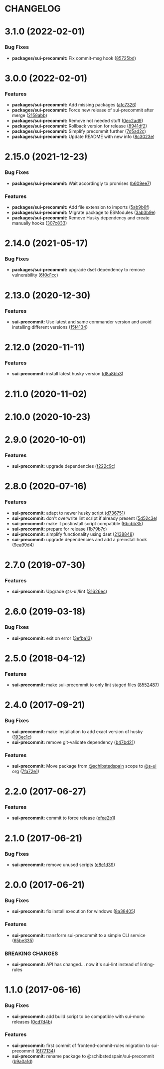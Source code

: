 # CHANGELOG

# 3.1.0 (2022-02-01)


### Bug Fixes

* **packages/sui-precommit:** Fix commit-msg hook ([85725bd](https://github.com/SUI-Components/sui/commit/85725bd9c27ce3ce9ecb4845584375e0f83ea8f3))



# 3.0.0 (2022-02-01)


### Features

* **packages/sui-precommit:** Add missing packages ([afc7326](https://github.com/SUI-Components/sui/commit/afc7326b06d6a1a6b93272310905f1943995115d))
* **packages/sui-precommit:** Force new release of sui-precommit after merge ([2158abb](https://github.com/SUI-Components/sui/commit/2158abbf9bfa71afdb4ff6195212466b0c086574))
* **packages/sui-precommit:** Remove not needed stuff ([0ec2ad9](https://github.com/SUI-Components/sui/commit/0ec2ad9791b442e7a3de5e1bd77458c7e6d8b33f))
* **packages/sui-precommit:** Rollback version for release ([8941df2](https://github.com/SUI-Components/sui/commit/8941df2f698b38ff347ad2cf909ac65247bd9aee))
* **packages/sui-precommit:** Simplify precommit further ([7d5ad2c](https://github.com/SUI-Components/sui/commit/7d5ad2ce83422b34ac256c6a4891e2e7290a04fc))
* **packages/sui-precommit:** Update README with new info ([8c3023e](https://github.com/SUI-Components/sui/commit/8c3023ea9fc0ca161fb6fb301ad4d55b0d3043cb))



# 2.15.0 (2021-12-23)


### Bug Fixes

* **packages/sui-precommit:** Wait accordingly to promises ([b609ee7](https://github.com/SUI-Components/sui/commit/b609ee7acfd1db59cf765738b6e3575b0be8549d))


### Features

* **packages/sui-precommit:** Add file extension to imports ([5ab9b6f](https://github.com/SUI-Components/sui/commit/5ab9b6fd0753fb3fa27828d177a978fbaf453e50))
* **packages/sui-precommit:** Migrate package to ESModules ([3ab3b9e](https://github.com/SUI-Components/sui/commit/3ab3b9eae41cbd894046929f99317a1dda3f8dd6))
* **packages/sui-precommit:** Remove Husky dependency and create manually hooks ([307c833](https://github.com/SUI-Components/sui/commit/307c833ec16c08e2e7b0f8fd94ab2740b8acfe75))



# 2.14.0 (2021-05-17)


### Bug Fixes

* **packages/sui-precommit:** upgrade dset dependency to remove vulnerability ([6f0d1cc](https://github.com/SUI-Components/sui/commit/6f0d1cc899d8741aecffda19cd12e7f69f62996b))



# 2.13.0 (2020-12-30)


### Features

* **sui-precommit:** Use latest and same commander version and avoid installing different versions ([15f4134](https://github.com/SUI-Components/sui/commit/15f413457572a77320749692f29c1cc909626283))



# 2.12.0 (2020-11-11)


### Features

* **sui-precommit:** install latest husky version ([d8a8bb3](https://github.com/SUI-Components/sui/commit/d8a8bb3d06aa8c6018531fe8a1772c9c7030750e))



# 2.11.0 (2020-11-02)



# 2.10.0 (2020-10-23)



# 2.9.0 (2020-10-01)


### Features

* **sui-precommit:** upgrade dependencies ([f222c9c](https://github.com/SUI-Components/sui/commit/f222c9c410751e5326859ddd3a85bceac6f380f7))



# 2.8.0 (2020-07-16)


### Features

* **sui-precommit:** adapt to newer husky script ([d736751](https://github.com/SUI-Components/sui/commit/d736751bf29b1126c1fb1f67546ca98e9497d13d))
* **sui-precommit:** don't overwrite lint script if already present ([5d52c3e](https://github.com/SUI-Components/sui/commit/5d52c3eccdea9ef5d9b0c10087bc90a4d81ca78f))
* **sui-precommit:** make it postinstall script compatible ([6bcbb35](https://github.com/SUI-Components/sui/commit/6bcbb35919cf535dfc4f78f8bcc37c87da17a904))
* **sui-precommit:** prepare for release ([1b79b7c](https://github.com/SUI-Components/sui/commit/1b79b7c81eb3586fb25c89dda08cf4fad7d1a07c))
* **sui-precommit:** simplify functionality using dset ([2138848](https://github.com/SUI-Components/sui/commit/213884873cf7ae3f43008e3aca727cd06c106974))
* **sui-precommit:** upgrade dependencies and add a preinstall hook ([9ea99d4](https://github.com/SUI-Components/sui/commit/9ea99d45b8b4acc3cadc1c83b8acbe94fd860cc4))



# 2.7.0 (2019-07-30)


### Features

* **sui-precommit:** Upgrade @s-ui/lint ([31626ec](https://github.com/SUI-Components/sui/commit/31626ecbfe3b0d6ad803d421e3500c1a37d7ec3f))



# 2.6.0 (2019-03-18)


### Bug Fixes

* **sui-precommit:** exit on error ([3efba13](https://github.com/SUI-Components/sui/commit/3efba134ef3c702950020bf78526cafe33a1b85b))



# 2.5.0 (2018-04-12)


### Features

* **sui-precommit:** make sui-precommit to only lint staged files ([8552487](https://github.com/SUI-Components/sui/commit/855248763544656a951d09f4b539c0a424f31b10))



# 2.4.0 (2017-09-21)


### Bug Fixes

* **sui-precommit:** make installation to add exact version of husky ([193ec1c](https://github.com/SUI-Components/sui/commit/193ec1c25fdbfd6a7c5df23503ba4bb6c3355f18))
* **sui-precommit:** remove git-validate dependency ([b47bd21](https://github.com/SUI-Components/sui/commit/b47bd21553ed435d1263f6d302120985f6050cfd))


### Features

* **sui-precommit:** Move package from [@schibstedspain](https://github.com/schibstedspain) scope to [@s-ui](https://github.com/s-ui) org ([7fa72e1](https://github.com/SUI-Components/sui/commit/7fa72e156411bdfc2ec75e251cb87bac68cb65d2))



# 2.2.0 (2017-06-27)


### Features

* **sui-precommit:** commit to force release ([efee2b1](https://github.com/SUI-Components/sui/commit/efee2b1600333937bdbf485f4dcc32946448e424))



# 2.1.0 (2017-06-21)


### Bug Fixes

* **sui-precommit:** remove unused scripts ([e8e1d39](https://github.com/SUI-Components/sui/commit/e8e1d39832b31e9c3498e34565f9d6a20bf713b2))



# 2.0.0 (2017-06-21)


### Bug Fixes

* **sui-precommit:** fix install execution for windows ([8a38405](https://github.com/SUI-Components/sui/commit/8a38405107a1bf83842eb555bf771608c78c724e))


### Features

* **sui-precommit:** transform sui-precommit to a simple CLI service ([65be335](https://github.com/SUI-Components/sui/commit/65be33560ab9ba04717102ab72cbfb2d2c1f5392))


### BREAKING CHANGES

* **sui-precommit:** API has changed... now it's sui-lint instead of linting-rules



# 1.1.0 (2017-06-16)


### Bug Fixes

* **sui-precommit:** add build script to be compatible with sui-mono releases ([0cd7d4b](https://github.com/SUI-Components/sui/commit/0cd7d4b788bfe7e89e6c2092196f10643dcb8338))


### Features

* **sui-precommit:** first commit of frontend-commit-rules migration to sui-precommit ([6f77134](https://github.com/SUI-Components/sui/commit/6f77134096a3f8f8bf501a5aafa0c296f5ef1cb9))
* **sui-precommit:** rename package to @schibstedspain/sui-precommit ([b9a0a1d](https://github.com/SUI-Components/sui/commit/b9a0a1dd85f408caf74e1d4cace02ed134c7d2e1))



